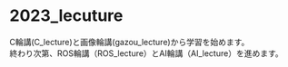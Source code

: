 # 2023_lecuture

C輪講(C_lecture)と画像輪講(gazou_lecture)から学習を始めます。
<br>終わり次第、ROS輪講（ROS_lecture）とAI輪講（AI_lecture）を進めます。

